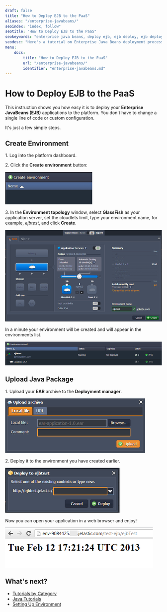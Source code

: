 ```yaml
---
draft: false
title: "How to Deploy EJB to the PaaS"
aliases: "/enterprise-javabeans/"
seoindex: "index, follow"
seotitle: "How to Deploy EJB to the PaaS"
seokeywords: "enterprise java beans, deploy ejb, ejb deploy, ejb deployment, ejb deployment process, ejb deployment example, ejb deployment tutorial, deploy ejb to glassfish, deploy ejb application, ejb deploy glassfish, ejb deployment glassfish, deploy java beans"
seodesc: "Here's a tutorial on Enterprise Java Beans deployment process to GlassFish application server as an example. Deploy your EJB application just in few minutes with the platform!"
menu: 
    docs:
        title: "How to Deploy EJB to the PaaS"
        url: "/enterprise-javabeans/"
        identifier: "enterprise-javabeans.md"
---
```


# How to Deploy EJB to the PaaS

This instruction shows you how easy it is to deploy your **Enterprise JavaBeans (EJB)** applications to the platform. You don't have to change a single line of code or custom configuration.

It's just a few simple steps.


## Create Environment

1\. Log into the platform dashboard.

2\. Click the **Create environment** button:

![create environment](01-create-environment.png)

3\. In the **Environment topology** window, select **GlassFish** as your application server, set the cloudlets limit, type your environment name, for example, *ejbtest*, and click **Create**.

![environment wizard](02-environment-wizard.png)

In a minute your environment will be created and will appear in the environments list.

![environment for Enterprize JavaBeans created](03-environment-for-ejb-created.png)


## Upload Java Package

1\. Upload your **EAR** archive to the **Deployment manager**.

![upload Enterprize JavaBeans application](04-upload-ejb-application.png)

2\. Deploy it to the environment you have created earlier.

![deploy Enterprize JavaBeans application](05-deploy-ejb-application.png)

Now you can open your application in a web browser and enjoy!

![Enterprize JavaBeans application](06-ejb-application.png)


## What's next?

* [Tutorials by Category](/tutorials-by-category/)
* [Java Tutorials](/java-tutorials/)
* [Setting Up Environment](/setting-up-environment/)